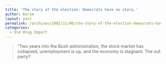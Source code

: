 ```yaml
---
title: 'The story of the election: Democrats have no story.'
author: Kerim
layout: post
permalink: /archives/2002/11/06/the-story-of-the-election-democrats-have-no-story/
categories:
  - Old Blog Import
---
```


>   &#8220;Two years into the Bush administration, the stock market has collapsed, unemployment is up, and the economy is stagnant. The out party? 
>   

>   
>  